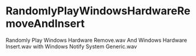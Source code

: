 # RandomlyPlayWindowsHardwareRemoveAndInsert
Randomly Play Windows Hardware Remove.wav And Windows Hardware Insert.wav with Windows Notify System Generic.wav
